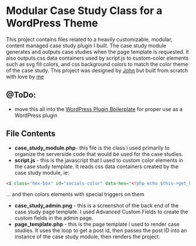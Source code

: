 # Modular Case Study Class for a WordPress Theme

This project contains files related to a heavily customizable, modular, content managed case study plugin I built. The case study module generates and outputs case studies when the page template is requested. it also outputs css data containers used by script.js to custom-color elements such as svg fill colors, and css background colors to match the color theme of the case study. This project was designed by <a href="http://oatemeal.co">John</a> but built from scratch with love by [me](http://jhutchcraft.com)

## @ToDo:

* move this all into the [WordPress Plugin Boilerplate](https://github.com/DevinVinson/WordPress-Plugin-Boilerplate) for proper use as a WordPress plugin

## File Contents

 * **case_study_module.php**- this file is the class i used primarily to organize the serverside code that would be used for the case studies.
 * **script.js** - this is the javascript that I used to custom color elements in the case study template. It reads css data containers created by the case study module, ie:
 ```html
<i class="hex-box" id="socials-color" data-hex="<?php echo $this->get_hex_bgc(); ?>"></i>
```
... and then colors elements with special triggers on them
 * **case_study_admin.png** - this is a screenshot of the back end of the case study page template. I used Advanced Custom Fields to create the custom fields in the admin page.
 * **page_template.php** - this is the page template i used to render case studies. It uses the loop to get a post id, then passes the post ID into an instance of the case study module, then renders the project.
